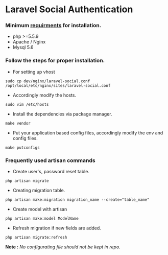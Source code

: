 # Laravel Social Authentication

### Minimum [requirments](https://www.laravel.com/docs/5.3#server-requirements) for installation.

* php >=5.5.9
* Apache / Nginx
* Mysql 5.6

### Follow the steps for proper installation.

* For setting up vhost
```
sudo cp dev/nginx/laravel-social.conf /opt/local/etc/nginx/sites/laravel-social.conf
```

* Accordingly modify the hosts.
```
sudo vim /etc/hosts
```

* Install the dependencies via package manager.
```
make vendor
```

* Put your application based config files, accordingly modify the env and config files.
```
make putconfigs
```

### Frequently used artisan commands

* Create user's, password reset table.
```
php artisan migrate
```

* Creating migration table.
```
php artisan make:migration migration_name --create="table_name"
```

* Create model with artisan
```
php artisan make:model ModelName
```

* Refresh migration if new fields are added.
```
php artisan migrate:refresh
```

**Note :** *No configurating file should not be kept in repo.*